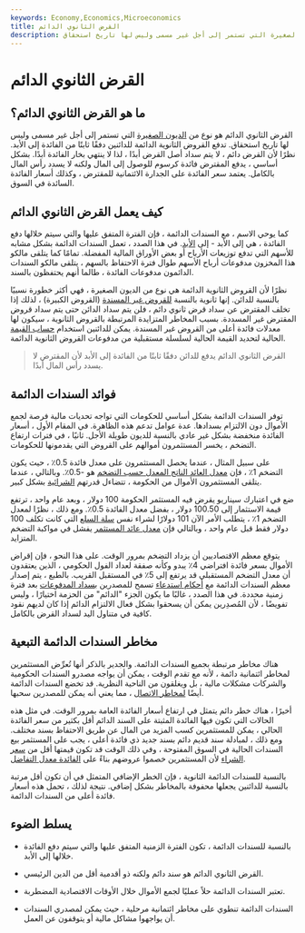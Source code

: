 ```yaml
---
keywords: Economy,Economics,Microeconomics
title: القرض الثانوي الدائم
description: القرض الثانوي الدائم هو نوع من الديون الصغيرة التي تستمر إلى أجل غير مسمى وليس لها تاريخ استحقاق.
---
```


# القرض الثانوي الدائم
## ما هو القرض الثانوي الدائم؟

القرض الثانوي الدائم هو نوع من [الديون الصغيرة](/junior-debt) التي تستمر إلى أجل غير مسمى وليس لها تاريخ استحقاق. تدفع القروض الثانوية الدائمة للدائنين دفقًا ثابتًا من الفائدة إلى الأبد. نظرًا لأن القرض دائم ، لا يتم سداد أصل القرض أبدًا ، لذا لا ينتهي بخار الفائدة أبدًا. بشكل أساسي ، يدفع المقترض فائدة كرسوم للوصول إلى المال ولكنه لا يسدد رأس المال بالكامل. يعتمد سعر الفائدة على الجدارة الائتمانية للمقترض ، وكذلك أسعار الفائدة السائدة في السوق.

## كيف يعمل القرض الثانوي الدائم

كما يوحي الاسم ، مع السندات الدائمة ، فإن الفترة المتفق عليها والتي سيتم خلالها دفع الفائدة ، هي إلى الأبد - إلى [الأبد](/perpetuity). في هذا الصدد ، تعمل السندات الدائمة بشكل مشابه للأسهم التي تدفع توزيعات الأرباح أو بعض الأوراق المالية المفضلة. تمامًا كما يتلقى مالكو هذا المخزون مدفوعات أرباح الأسهم طوال فترة الاحتفاظ بالسهم ، يتلقى مالكو السندات الدائمون مدفوعات الفائدة ، طالما أنهم يحتفظون بالسند.

نظرًا لأن القروض الثانوية الدائمة هي نوع من الديون الصغيرة ، فهي أكثر خطورة نسبيًا بالنسبة للدائن. إنها ثانوية بالنسبة [للقروض غير المسندة](/unsubordinateddebt) (القروض الكبيرة) ، لذلك إذا تخلف المقترض عن سداد قرض ثانوي دائم ، فلن يتم سداد الدائن حتى يتم سداد قروض المقترض غير المسددة. بسبب المخاطر المتزايدة المرتبطة بالقروض الثانوية ، سيكون لها معدلات فائدة أعلى من القروض غير المسندة. يمكن للدائنين استخدام [حساب القيمة](/presentvalue) الحالية لتحديد القيمة الحالية لسلسلة مستقبلية من مدفوعات القروض الثانوية الدائمة.

> القرض الثانوي الدائم يدفع للدائن دفقًا ثابتًا من الفائدة إلى الأبد لأن المقترض لا يسدد رأس المال أبدًا.

>

## فوائد السندات الدائمة

توفر السندات الدائمة بشكل أساسي للحكومات التي تواجه تحديات مالية فرصة لجمع الأموال دون الالتزام بسدادها. عدة عوامل تدعم هذه الظاهرة. في المقام الأول ، أسعار الفائدة منخفضة بشكل غير عادي بالنسبة للديون طويلة الأجل. ثانيًا ، في فترات ارتفاع التضخم ، يخسر المستثمرون أموالهم على القروض التي يقدمونها للحكومات.

على سبيل المثال ، عندما يحصل المستثمرون على معدل فائدة 0.5٪ ، حيث يكون التضخم 1٪ ، فإن [معدل العائد الناتج المعدل حسب التضخم](/inflation_adjusted_return) هو -0.5٪. وبالتالي ، عندما يتلقى المستثمرون الأموال من الحكومة ، تتضاءل قدرتهم [الشرائية](/buyingpower) بشكل كبير.

ضع في اعتبارك سيناريو يقرض فيه المستثمر الحكومة 100 دولار ، وبعد عام واحد ، ترتفع قيمة الاستثمار إلى 100.50 دولار ، بفضل معدل الفائدة 0.5٪. ومع ذلك ، نظرًا لمعدل التضخم 1٪ ، يتطلب الأمر الآن 101 دولارًا لشراء نفس [سلة السلع](/basket_of_goods) التي كانت تكلف 100 دولار فقط قبل عام واحد ، وبالتالي فإن [معدل عائد المستثمر](/rateofreturn) يفشل في مواكبة التضخم المتزايد.

يتوقع معظم الاقتصاديين أن يزداد التضخم بمرور الوقت. على هذا النحو ، فإن إقراض الأموال بسعر فائدة افتراضي 4٪ يبدو وكأنه صفقة لعداد الفول الحكومي ، الذين يعتقدون أن معدل التضخم المستقبلي قد يرتفع إلى 5٪ في المستقبل القريب. بالطبع ، يتم إصدار معظم السندات الدائمة مع [أحكام استدعاء](/callprovision) تسمح للمصدرين [بسداد المدفوعات](/repayment) بعد فترة زمنية محددة. في هذا الصدد ، غالبًا ما يكون الجزء "الدائم" من الحزمة اختيارًا ، وليس تفويضًا ، لأن المُصدِرين يمكن أن يسحقوا بشكل فعال الالتزام الدائم إذا كان لديهم نقود كافية في متناول اليد لسداد القرض بالكامل.

## مخاطر السندات الدائمة التبعية

هناك مخاطر مرتبطة بجميع السندات الدائمة. والجدير بالذكر أنها تُعرِّض المستثمرين لمخاطر ائتمانية دائمة ، لأنه مع تقدم الوقت ، يمكن أن يواجه مصدرو السندات الحكومية والشركات مشكلات مالية ، بل ويغلقون من الناحية النظرية. قد تخضع السندات الدائمة أيضًا [لمخاطر الاتصال](/callrisk) ، مما يعني أنه يمكن للمصدرين سحبها.

أخيرًا ، هناك خطر دائم يتمثل في ارتفاع أسعار الفائدة العامة بمرور الوقت. في مثل هذه الحالات التي تكون فيها الفائدة المثبتة على السند الدائم أقل بكثير من سعر الفائدة الحالي ، يمكن للمستثمرين كسب المزيد من المال عن طريق الاحتفاظ بسند مختلف. ومع ذلك ، لمبادلة سند قديم دائم بسند جديد ذي فائدة أعلى ، يجب على المستثمر بيع السندات الحالية في السوق المفتوحة ، وفي ذلك الوقت قد تكون قيمتها أقل من [سعر الشراء](/purchaseprice) لأن المستثمرين خصموا عروضهم بناءً على [الفائدة معدل التفاضل](/interest-rate-differential).

بالنسبة للسندات الدائمة الثانوية ، فإن الخطر الإضافي المتمثل في أن تكون أقل مرتبة بالنسبة للدائنين يجعلها محفوفة بالمخاطر بشكل إضافي. نتيجة لذلك ، تحمل هذه أسعار فائدة أعلى من السندات الدائمة.

## يسلط الضوء

- بالنسبة للسندات الدائمة ، تكون الفترة الزمنية المتفق عليها والتي سيتم دفع الفائدة خلالها إلى الأبد.

- القرض الثانوي الدائم هو سند دائم ولكنه ذو أقدمية أقل من الدين الرئيسي.

- تعتبر السندات الدائمة حلاً عمليًا لجمع الأموال خلال الأوقات الاقتصادية المضطربة.

- السندات الدائمة تنطوي على مخاطر ائتمانية مرحلية ، حيث يمكن لمصدري السندات أن يواجهوا مشاكل مالية أو يتوقفون عن العمل.

